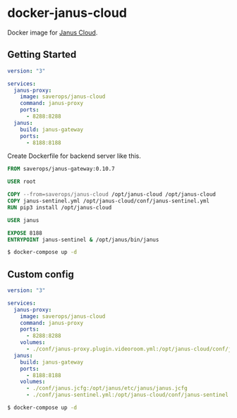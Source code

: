# docker-janus-cloud

Docker image for [Janus Cloud](https://github.com/OpenSight/janus-cloud).

## Getting Started

```yaml
version: "3"

services:
  janus-proxy:
    image: saverops/janus-cloud
    command: janus-proxy
    ports:
      - 8288:8288
  janus:
    build: janus-gateway
    ports:
      - 8188:8188
```

Create Dockerfile for backend server like this.

```Dockerfile
FROM saverops/janus-gateway:0.10.7

USER root

COPY --from=saverops/janus-cloud /opt/janus-cloud /opt/janus-cloud
COPY janus-sentinel.yml /opt/janus-cloud/conf/janus-sentinel.yml
RUN pip3 install /opt/janus-cloud

USER janus

EXPOSE 8188
ENTRYPOINT janus-sentinel & /opt/janus/bin/janus
```

```bash
$ docker-compose up -d
```

## Custom config

```yaml
version: "3"

services:
  janus-proxy:
    image: saverops/janus-cloud
    command: janus-proxy
    ports:
      - 8288:8288
    volumes:
      - ./conf/janus-proxy.plugin.videoroom.yml:/opt/janus-cloud/conf/janus-proxy.plugin.videoroom.yml
  janus:
    build: janus-gateway
    ports:
      - 8188:8188
    volumes:
      - ./conf/janus.jcfg:/opt/janus/etc/janus/janus.jcfg
      - ./conf/janus-sentinel.yml:/opt/janus-cloud/conf/janus-sentinel.yml
```

```bash
$ docker-compose up -d
```
